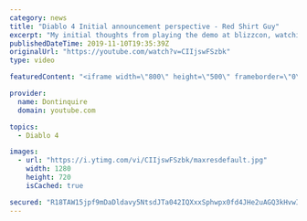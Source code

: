 ```yaml
---
category: news
title: "Diablo 4 Initial announcement perspective - Red Shirt Guy"
excerpt: "My initial thoughts from playing the demo at blizzcon, watching the developer interviews, and listening to the wacky Q&A from the systems and features panel."
publishedDateTime: 2019-11-10T19:35:39Z
originalUrl: "https://youtube.com/watch?v=CIIjswFSzbk"
type: video

featuredContent: "<iframe width=\"800\" height=\"500\" frameborder=\"0\" src=\"https://www.youtube.com/embed/CIIjswFSzbk\" allow=\"accelerometer; autoplay; encrypted-media; gyroscope; picture-in-picture\" allowfullscreen></iframe>"

provider:
  name: Dontinquire
  domain: youtube.com

topics:
  - Diablo 4

images:
  - url: "https://i.ytimg.com/vi/CIIjswFSzbk/maxresdefault.jpg"
    width: 1280
    height: 720
    isCached: true

secured: "R18TAW15jpf9mDaDldavy5NtsdJTa042IQXxxSphwpx0fd4JHe2uAGQ3kHvwINfzia09Y8p6G11/J8IyrJVGz2WHV+1ilnZ5pfowWCheCVYdqT4+ca1G5QwQw/YyWOrHscPwFk/gTiS9Qy9P1D3xmrlS+9PmQ2EsYqr+DC8nb63b4LYnOT+oo0DRejuBX93lJEsnCtP3qgCRiP53Tg4XCDvjAQGVCofrNZEZaTs84XsUFTjSZ2CfWJCUrtCBkn7NKlMx+wGeAh2lfmRExpJSQO3tWpUB2DzeA8Ik8HdlLHPbpjpdkMdm3Q5I0CjD3U4vuRo8N+JC+oslMXTJrQrz9RbvAJMz8iGCNlH47cMMuJkLqSwMsgEBSwvpbLCGrqCFiGDLdHDDFxkNWAmpqH5oxpm2PEOC0ZsWb4H++ik5hNzfVXz9BsNulzKdDTg6KnXx;HN1VQa/5lL1wypuSMBaZRA=="
---
```


